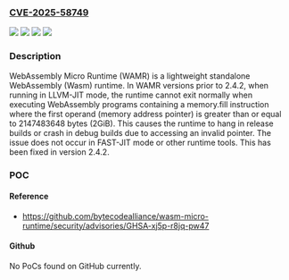 ### [CVE-2025-58749](https://cve.mitre.org/cgi-bin/cvename.cgi?name=CVE-2025-58749)
![](https://img.shields.io/static/v1?label=Product&message=wasm-micro-runtime&color=blue)
![](https://img.shields.io/static/v1?label=Version&message=%3C%202.4.2%20&color=brightgreen)
![](https://img.shields.io/static/v1?label=Vulnerability&message=CWE-190%3A%20Integer%20Overflow%20or%20Wraparound&color=brightgreen)
![](https://img.shields.io/static/v1?label=Vulnerability&message=CWE-822%3A%20Untrusted%20Pointer%20Dereference&color=brightgreen)

### Description

WebAssembly Micro Runtime (WAMR) is a lightweight standalone WebAssembly (Wasm) runtime. In WAMR versions prior to 2.4.2, when running in LLVM-JIT mode, the runtime cannot exit normally when executing WebAssembly programs containing a memory.fill instruction where the first operand (memory address pointer) is greater than or equal to 2147483648 bytes (2GiB). This causes the runtime to hang in release builds or crash in debug builds due to accessing an invalid pointer. The issue does not occur in FAST-JIT mode or other runtime tools. This has been fixed in version 2.4.2.

### POC

#### Reference
- https://github.com/bytecodealliance/wasm-micro-runtime/security/advisories/GHSA-xj5p-r8jq-pw47

#### Github
No PoCs found on GitHub currently.

